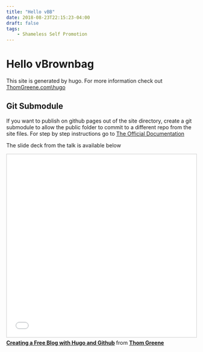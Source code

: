 ```yaml
---
title: "Hello vBB"
date: 2018-08-23T22:15:23-04:00
draft: false
tags:
    - Shameless Self Promotion
---
```


# Hello vBrownbag

This site is generated by hugo. For more information check out [ThomGreene.com\hugo](https://www.thomgreene.com/hugo)


## Git Submodule

If you want to publish on github pages out of the site directory, create a git submodule to allow the public folder to commit to a different repo from the site files. For step by step instructions go to [The Official Documentation](https://gohugo.io/hosting-and-deployment/hosting-on-github/#step-by-step-instructions)


The slide deck from the talk is available below

<iframe src="//www.slideshare.net/slideshow/embed_code/key/hHICwq8Vr3lOn9" width="595" height="485" frameborder="0" marginwidth="0" marginheight="0" scrolling="no" style="border:1px solid #CCC; border-width:1px; margin-bottom:5px; max-width: 100%;" allowfullscreen> </iframe> <div style="margin-bottom:5px"> <strong> <a href="//www.slideshare.net/ThomGreene/creating-a-free-blog-with-hugo-and-github" title="Creating a Free Blog with Hugo and Github" target="_blank">Creating a Free Blog with Hugo and Github</a> </strong> from <strong><a href="https://www.slideshare.net/ThomGreene" target="_blank">Thom Greene</a></strong> </div>
